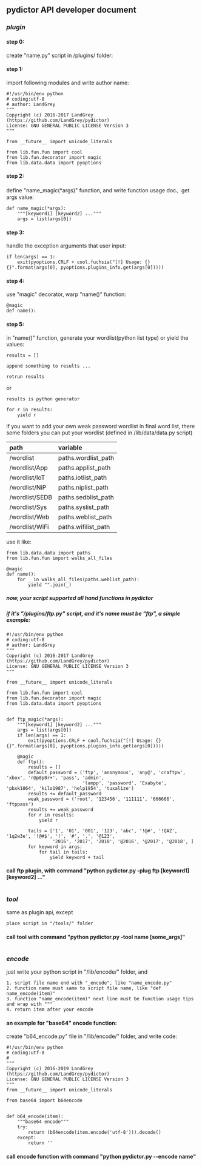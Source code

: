## pydictor API developer document

### *plugin*

#### step 0:
create "name.py" script in /plugins/ folder:

#### step 1:
import following modules and write author name:
```
#!/usr/bin/env python
# coding:utf-8
# author: LandGrey
"""
Copyright (c) 2016-2017 LandGrey (https://github.com/LandGrey/pydictor)
License: GNU GENERAL PUBLIC LICENSE Version 3
"""

from __future__ import unicode_literals

from lib.fun.fun import cool
from lib.fun.decorator import magic
from lib.data.data import pyoptions

```

#### step 2:
define "name_magic(*args)" function, and write function usage doc、get args value:
```
def name_magic(*args):
    """[keyword1] [keyword2] ..."""
    args = list(args[0])
```

#### step 3:
handle the exception arguments that user input:
```
if len(args) == 1:
    exit(pyoptions.CRLF + cool.fuchsia("[!] Usage: {} {}".format(args[0], pyoptions.plugins_info.get(args[0]))))
```

#### step 4:
use "magic" decorator, warp "name()" function:
```
@magic
def name():
```

#### step 5:
in "name()" function, generate your wordlist(python list type) or yield the values:
```
results = []

append something to results ...

retrun results
```
or
```
results is python generator

for r in results:
    yield r
```
if you want to add your own weak password wordlist in final word list,
there some folders you can put your wordlist (defined in /lib/data/data.py script)

|  path              | variable             |                 
| :----------------  | :------------------- |
|  /wordlist         | paths.wordlist_path  |
|  /wordlist/App     | paths.applist_path   |
|  /wordlist/IoT     | paths.iotlist_path   |
|  /wordlist/NiP     | paths.niplist_path   |
|  /wordlist/SEDB    | paths.sedblist_path  |
|  /wordlist/Sys     | paths.syslist_path   |
|  /wordlist/Web     | paths.weblist_path   |
|  /wordlist/WiFi    | paths.wifilist_path  |

use it like:
```
from lib.data.data import paths
from lib.fun.fun import walks_all_files

@magic
def name():
    for _ in walks_all_files(paths.weblist_path):
        yield "".join(_)
```

##### now, your script supported all hand functions in pydictor

##### if it's "/plugins/ftp.py" script, and it's name must be "ftp", a simple example:

```
#!/usr/bin/env python
# coding:utf-8
# author: LandGrey
"""
Copyright (c) 2016-2017 LandGrey (https://github.com/LandGrey/pydictor)
License: GNU GENERAL PUBLIC LICENSE Version 3
"""

from __future__ import unicode_literals

from lib.fun.fun import cool
from lib.fun.decorator import magic
from lib.data.data import pyoptions


def ftp_magic(*args):
    """[keyword1] [keyword2] ..."""
    args = list(args[0])
    if len(args) == 1:
        exit(pyoptions.CRLF + cool.fuchsia("[!] Usage: {} {}".format(args[0], pyoptions.plugins_info.get(args[0]))))

    @magic
    def ftp():
        results = []
        default_password = ('ftp', 'anonymous', 'any@', 'craftpw', 'xbox', 'r@p8p0r+', 'pass', 'admin',
                            'lampp', 'password', 'Exabyte', 'pbxk1064', 'kilo1987', 'help1954', 'tuxalize')
        results += default_password
        weak_password = ('root', '123456', '111111', '666666', 'ftppass')
        results += weak_password
        for r in results:
            yield r

        tails = ['1', '01', '001', '123', 'abc', '!@#', '!QAZ', '1q2w3e', '!@#$', '!', '#', '.', '@123',
                 '2016', '2017', '2018', '@2016', '@2017', '@2018', ]
        for keyword in args:
            for tail in tails:
                yield keyword + tail
```

#### call ftp plugin, with command "python pydictor.py -plug ftp \[keyword1\] \[keyword2\] ..."
#

### *tool*
same as plugin api, except

```
place script in "/tools/" folder
```

#### call tool with command "python pydictor.py -tool name \[some_args\]"
#

### *encode*
just write your python script in "/lib/encode/" folder, and

```
1. script file name end with "_encode", like "name_encode.py"
2. function name must same to script file name, like "def name_encode(item)"
3. function "name_encode(item)" next line must be function usage tips and wrap with """
4. return item after your encode
```

#### an example for "base64" encode function:
create "b64_encode.py" file in "/lib/encode/" folder, and write code:

```
#!/usr/bin/env python
# coding:utf-8
#
"""
Copyright (c) 2016-2019 LandGrey (https://github.com/LandGrey/pydictor)
License: GNU GENERAL PUBLIC LICENSE Version 3
"""
from __future__ import unicode_literals

from base64 import b64encode


def b64_encode(item):
    """base64 encode"""
    try:
        return (b64encode(item.encode('utf-8'))).decode()
    except:
        return ''

```

#### call encode function with command "python pydictor.py --encode name"
